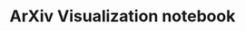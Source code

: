 ---
layout: page
title: ArXiv Visualization notebook
description: Visualization notebook for ArXiv data.
img:
importance: 4
category: personal
redirect: https://urjalacoder.github.io/assets/html/arxiv_visualization.html
---